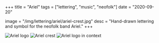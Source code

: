 +++
title = "Ariel"
tags = ["lettering", "music", "neofolk"]
date = "2020-09-20"

image = "/img/lettering/ariel/ariel-crest.jpg"
desc = "Hand-drawn lettering and symbol for the neofolk band Ariel."
+++

![Ariel logo](/img/lettering/ariel/ariel.jpg "Ariel logo")
![Ariel crest](/img/lettering/ariel/ariel-crest.jpg "Ariel crest")
![Ariel logo in context](/img/lettering/ariel/ariel-photo.jpg "Ariel logo in context")
